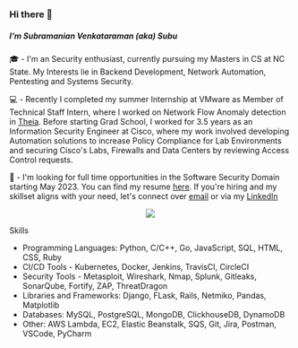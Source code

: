 ### Hi there 👋
##### I'm Subramanian Venkataraman (aka) Subu
🎓 - I'm an Security enthusiast, currently pursuing my Masters in CS at NC State. My Interests lie in Backend Development, Network Automation, Pentesting and Systems Security.

💻 - Recently I completed my summer Internship at VMware as Member of Technical Staff Intern, where I worked on Network Flow Anomaly detection in [Theia](https://github.com/antrea-io/theia). Before starting Grad School, I worked for 3.5 years as an Information Security Engineer at Cisco, where my work involved developing Automation solutions to increase Policy Compliance for Lab Environments and securing Cisco's Labs, Firewalls and Data Centers by reviewing Access Control requests.

🎯 - I'm looking for full time opportunities in the Software Security Domain starting May 2023. You can find my resume [here](https://drive.google.com/file/d/1xRJjPDMRlKKll47SBHzAHSkAkhAnRaVO/view?usp=sharing).
If you're hiring and my skillset aligns with your need, let's connect over [email](mailto:svenka25@ncsu.edu) or via my [LinkedIn](https://www.linkedin.com/in/vsmanian12/)

<p align="center">
  <img src="https://media.giphy.com/media/RiykPw9tgdOylwFgUe/giphy.gif" />
</p>


Skills
* Programming Languages: Python, C/C++, Go, JavaScript, SQL, HTML, CSS, Ruby
* CI/CD Tools - Kubernetes, Docker, Jenkins, TravisCI, CircleCI
* Security Tools - Metasploit, Wireshark, Nmap, Splunk, Gitleaks, SonarQube, Fortify, ZAP, ThreatDragon
* Libraries and Frameworks: Django, FLask, Rails, Netmiko, Pandas, Matplotlib
* Databases: MySQL, PostgreSQL, MongoDB, ClickhouseDB, DynamoDB
* Other: AWS Lambda, EC2, Elastic Beanstalk, SQS, Git, Jira, Postman, VSCode, PyCharm

<!--
**wizard-31/wizard-31** is a ✨ _special_ ✨ repository because its `README.md` (this file) appears on your GitHub profile.
Here are some ideas to get you started:

- 🔭 I’m currently working on ...
- 🌱 I’m currently learning ...
- 👯 I’m looking to collaborate on ...
- 🤔 I’m looking for help with ...
- 💬 Ask me about ...
- 📫 How to reach me: ...
- 😄 Pronouns: ...
- ⚡ Fun fact: ...
-->
